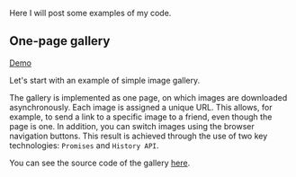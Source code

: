 Here I will post some examples of my code.

## One-page gallery

[Demo](https://iudin.github.io/gallery/)

Let's start with an example of simple image gallery.

The gallery is implemented as one page, on which images are downloaded asynchronously. Each image is assigned a unique URL. This allows, for example, to send a link to a specific image to a friend, even though the page is one. In addition, you can switch images using the browser navigation buttons. This result is achieved through the use of two key technologies: `Promises` and `History API`.

You can see the source code of the gallery [here](https://github.com/iudin/iudin.github.io/tree/master/gallery).
